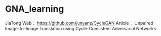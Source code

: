 # GNA_learning
JiaTong
Web： https://github.com/junyanz/CycleGAN
Article：  Unpaired Image-to-Image Translation using Cycle-Consistent Adversarial Networks 
